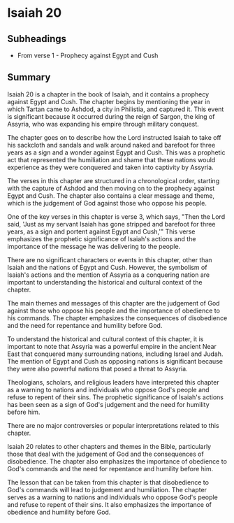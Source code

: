 # Isaiah 20

## Subheadings

* From verse 1 - Prophecy against Egypt and Cush

## Summary

Isaiah 20 is a chapter in the book of Isaiah, and it contains a prophecy against Egypt and Cush. The chapter begins by mentioning the year in which Tartan came to Ashdod, a city in Philistia, and captured it. This event is significant because it occurred during the reign of Sargon, the king of Assyria, who was expanding his empire through military conquest. 

The chapter goes on to describe how the Lord instructed Isaiah to take off his sackcloth and sandals and walk around naked and barefoot for three years as a sign and a wonder against Egypt and Cush. This was a prophetic act that represented the humiliation and shame that these nations would experience as they were conquered and taken into captivity by Assyria. 

The verses in this chapter are structured in a chronological order, starting with the capture of Ashdod and then moving on to the prophecy against Egypt and Cush. The chapter also contains a clear message and theme, which is the judgement of God against those who oppose his people. 

One of the key verses in this chapter is verse 3, which says, "Then the Lord said, 'Just as my servant Isaiah has gone stripped and barefoot for three years, as a sign and portent against Egypt and Cush,'" This verse emphasizes the prophetic significance of Isaiah's actions and the importance of the message he was delivering to the people. 

There are no significant characters or events in this chapter, other than Isaiah and the nations of Egypt and Cush. However, the symbolism of Isaiah's actions and the mention of Assyria as a conquering nation are important to understanding the historical and cultural context of the chapter. 

The main themes and messages of this chapter are the judgement of God against those who oppose his people and the importance of obedience to his commands. The chapter emphasizes the consequences of disobedience and the need for repentance and humility before God. 

To understand the historical and cultural context of this chapter, it is important to note that Assyria was a powerful empire in the ancient Near East that conquered many surrounding nations, including Israel and Judah. The mention of Egypt and Cush as opposing nations is significant because they were also powerful nations that posed a threat to Assyria. 

Theologians, scholars, and religious leaders have interpreted this chapter as a warning to nations and individuals who oppose God's people and refuse to repent of their sins. The prophetic significance of Isaiah's actions has been seen as a sign of God's judgement and the need for humility before him. 

There are no major controversies or popular interpretations related to this chapter. 

Isaiah 20 relates to other chapters and themes in the Bible, particularly those that deal with the judgement of God and the consequences of disobedience. The chapter also emphasizes the importance of obedience to God's commands and the need for repentance and humility before him. 

The lesson that can be taken from this chapter is that disobedience to God's commands will lead to judgement and humiliation. The chapter serves as a warning to nations and individuals who oppose God's people and refuse to repent of their sins. It also emphasizes the importance of obedience and humility before God.
